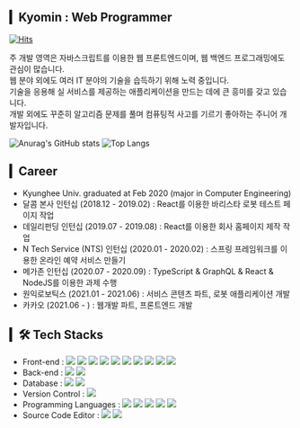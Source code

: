 ## ▎Kyomin : Web Programmer   
[![Hits](https://hits.seeyoufarm.com/api/count/incr/badge.svg?url=https%3A%2F%2Fgithub.com%2Fgjbae1212%2Fhit-counter)](https://hits.seeyoufarm.com)   
   
주 개발 영역은 자바스크립트를 이용한 웹 프론트엔드이며, 웹 백엔드 프로그래밍에도 관심이 많습니다.  
웹 분야 외에도 여러 IT 분야의 기술을 습득하기 위해 노력 중입니다.   
기술을 응용해 실 서비스를 제공하는 애플리케이션을 만드는 데에 큰 흥미를 갖고 있습니다.   
개발 외에도 꾸준히 알고리즘 문제를 풀며 컴퓨팅적 사고를 기르기 좋아하는 주니어 개발자입니다.   
   
![Anurag's GitHub stats](https://github-readme-stats-sand-six-91.vercel.app/api?username=kyomin&show_icons=true&count_private=true&line_height=24&theme=material-palenight&hide=stars)
![Top Langs](https://github-readme-stats.vercel.app/api/top-langs/?username=kyomin&layout=compact&theme=material-palenight)

## ▎Career
- Kyunghee Univ. graduated at Feb 2020 (major in Computer Engineering)
- 달콤 본사 인턴십 (2018.12 - 2019.02) : React를 이용한 바리스타 로봇 테스트 페이지 작업
- 데일리펀딩 인턴십 (2019.07 - 2019.08) : React를 이용한 회사 홈페이지 제작 작업
- N Tech Service (NTS) 인턴십 (2020.01 - 2020.02) : 스프링 프레임워크를 이용한 온라인 예약 서비스 만들기
- 메가존 인턴십 (2020.07 - 2020.09) : TypeScript & GraphQL & React & NodeJS를 이용한 과제 수행
- 원익로보틱스 (2021.01 - 2021.06) : 서비스 콘텐츠 파트, 로봇 애플리케이션 개발
- 카카오 (2021.06 - ) : 웹개발 파트, 프론트엔드 개발

## ▎🛠 Tech Stacks
- Front-end : <span><img src="https://img.shields.io/badge/HTML-e34f26?style=flat&logo=html5&logoColor=white"/></span>
<span><img src="https://img.shields.io/badge/CSS-1572b6?style=flat&logo=css3&logoColor=white"/></span>
<span><img src="https://img.shields.io/badge/JavaScript-F7DF1E?style=flat&logo=JavaScript&logoColor=white"/></span>
<span><img src="https://badgen.net/badge/-/TypeScript/blue?icon=typescript&label"/></span>
<span><img src="https://img.shields.io/badge/Vue.js-4FC08D?style=flat&logo=Vue.js&logoColor=white"/></span>
<span><img src="https://img.shields.io/badge/Nuxt.js-38B2AC?style=flat&logo=Nuxt.js&logoColor=white"/></span>
<span><img src="https://img.shields.io/badge/React-61dafb?style=flat&logo=react&logoColor=white"/></span>
<span><img src="https://img.shields.io/badge/Next.js-000000?style=flat-square&logo=Next.js&logoColor=white"/></span>
<span><img src="https://img.shields.io/badge/Sass-cc6699?style=flat&logo=sass&logoColor=white"/></span>
<span><img src="https://img.shields.io/badge/Bootstrapap-7952B3?style=flat-square&logo=bootstrap&logoColor=white"/></span>
- Back-end : <span><img src="https://img.shields.io/badge/Node.js-e34f26?style=flat&logo=Node.js&logoColor=white"/></span>
<span><img src="https://img.shields.io/badge/Spring-e34f26?style=flat&logo=Spring&logoColor=white"/></span>
- Database : <span><img src="https://img.shields.io/badge/MySQL-4479A1?style=flat&logo=MySQL&logoColor=white"/></span>
<span><img src="https://img.shields.io/badge/MongoDB-47A248?style=flat-square&logo=MongoDB&logoColor=white"/></span>
- Version Control : <span><img src="https://img.shields.io/badge/GitHub-181717?style=flat&logo=github&logoColor=white"/></span>
- Programming Languages : <span><img src="https://img.shields.io/badge/C-181717?style=flat&logo=C&logoColor=white"/></span>
<span><img src="https://img.shields.io/badge/C++-181717?style=flat&logo=C++&logoColor=white"/></span>
<span><img src="https://img.shields.io/badge/JavaScript-F7DF1E?style=flat&logo=JavaScript&logoColor=white"/></span>
<span><img src="https://img.shields.io/badge/Python-1572b6?style=flat&logo=Python&logoColor=white"/></span>
<span><img src="https://img.shields.io/badge/Java-181717?style=flat&logo=Java&logoColor=white"/></span>
- Source Code Editor : <span><img src="https://img.shields.io/badge/Visual Studio-5C2D91?style=flat-square&logo=Visual Studio&logoColor=white"/></span>
<span><img src="https://img.shields.io/badge/Visual Studio Code-007ACC?style=flat-square&logo=Visual Studio Code&logoColor=white"/></span>
